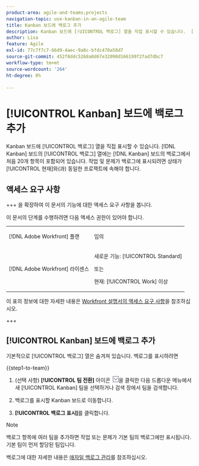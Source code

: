 ```yaml
---
product-area: agile-and-teams;projects
navigation-topic: use-kanban-in-an-agile-team
title: Kanban 보드에 백로그 추가
description: Kanban 보드에 [!UICONTROL 백로그] 열을 직접 표시할 수 있습니다.  [!DNL Kanban] 보드의 [!UICONTROL 백로그] 열에는  [!DNL Kanban] 보드의 백로그에서 처음 20개 항목이 포함되어 있습니다. 작업 및 문제가 백로그에 표시되려면 상태가 현재와 동일한 프로젝트에 속해 있어야 합니다.
author: Lisa
feature: Agile
exl-id: 77c7f7c7-66d9-4aec-9a0c-bfdc470a58d7
source-git-commit: 452f8ddc5268a0d67e32090d166199f2fad7dbc7
workflow-type: tm+mt
source-wordcount: '264'
ht-degree: 0%

---
```


# [!UICONTROL Kanban] 보드에 백로그 추가

Kanban 보드에 [!UICONTROL 백로그] 열을 직접 표시할 수 있습니다. [!DNL Kanban] 보드의 [!UICONTROL 백로그] 열에는 [!DNL Kanban] 보드의 백로그에서 처음 20개 항목이 포함되어 있습니다. 작업 및 문제가 백로그에 표시되려면 상태가 [!UICONTROL 현재]와(과) 동일한 프로젝트에 속해야 합니다.

## 액세스 요구 사항

+++ 을 확장하여 이 문서의 기능에 대한 액세스 요구 사항을 봅니다.

이 문서의 단계를 수행하려면 다음 액세스 권한이 있어야 합니다.

<table style="table-layout:auto"> 
 <col> 
 </col> 
 <col> 
 </col> 
 <tbody> 
  <tr> 
   <td role="rowheader">[!DNL Adobe Workfront] 플랜</td> 
   <td> <p>임의</p> </td> 
  </tr> 
  <tr> 
   <td role="rowheader">[!DNL Adobe Workfront] 라이센스</td> 
   <td> <p>새로운 기능: [!UICONTROL Standard]</p> 
   또는
   <p>현재: [!UICONTROL Work] 이상</p> </td> 
  </tr>
 </tbody> 
</table>

이 표의 정보에 대한 자세한 내용은 [Workfront 설명서의 액세스 요구 사항](/help/quicksilver/administration-and-setup/add-users/access-levels-and-object-permissions/access-level-requirements-in-documentation.md)을 참조하십시오.

+++

## [!UICONTROL Kanban] 보드에 백로그 추가

기본적으로 [!UICONTROL 백로그] 열은 숨겨져 있습니다. 백로그를 표시하려면

{{step1-to-team}}

1. (선택 사항) **[!UICONTROL 팀 전환]** 아이콘 ![팀 전환 아이콘](assets/switch-team-icon.png)을 클릭한 다음 드롭다운 메뉴에서 새 [!UICONTROL Kanban] 팀을 선택하거나 검색 창에서 팀을 검색합니다.

1. 백로그를 표시할 Kanban 보드로 이동합니다.
1. **[!UICONTROL 백로그 표시]**&#x200B;를 클릭합니다.

>[!NOTE]
>
>백로그 항목에 여러 팀을 추가하면 작업 또는 문제가 기본 팀의 백로그에만 표시됩니다. 기본 팀이 먼저 할당된 팀입니다.

백로그에 대한 자세한 내용은 [애자일 백로그 관리](../../agile/work-in-an-agile-environment/manage-the-agile-backlog.md)를 참조하십시오.
